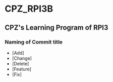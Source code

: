 # CPZ_RPI3B
## CPZ's Learning Program of RPI3

### Naming of Commit title

* [Add]
* [Change]
* [Delete]
* [Feature]
* [Fix]
